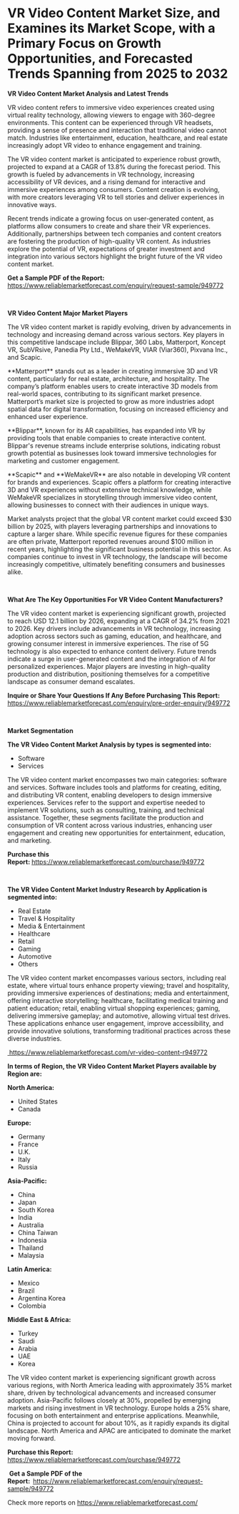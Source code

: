 <p><h1>VR Video Content Market Size, and Examines its Market Scope, with a Primary Focus on Growth Opportunities, and Forecasted Trends Spanning from 2025 to 2032</h1></p><p><strong>VR Video Content Market Analysis and Latest Trends</strong></p>
<p><p>VR video content refers to immersive video experiences created using virtual reality technology, allowing viewers to engage with 360-degree environments. This content can be experienced through VR headsets, providing a sense of presence and interaction that traditional video cannot match. Industries like entertainment, education, healthcare, and real estate increasingly adopt VR video to enhance engagement and training.</p><p>The VR video content market is anticipated to experience robust growth, projected to expand at a CAGR of 13.8% during the forecast period. This growth is fueled by advancements in VR technology, increasing accessibility of VR devices, and a rising demand for interactive and immersive experiences among consumers. Content creation is evolving, with more creators leveraging VR to tell stories and deliver experiences in innovative ways. </p><p>Recent trends indicate a growing focus on user-generated content, as platforms allow consumers to create and share their VR experiences. Additionally, partnerships between tech companies and content creators are fostering the production of high-quality VR content. As industries explore the potential of VR, expectations of greater investment and integration into various sectors highlight the bright future of the VR video content market.</p></p>
<p><strong>Get a Sample PDF of the Report:&nbsp;</strong> <a href="https://www.reliablemarketforecast.com/enquiry/request-sample/949772?utm_campaign=2780&utm_medium=2&utm_source=Github&utm_content=ia&utm_term=05032025&utm_id=vr-video-content">https://www.reliablemarketforecast.com/enquiry/request-sample/949772</a></p>
<p>&nbsp;</p>
<p><strong>VR Video Content Major Market Players</strong></p>
<p><p>The VR video content market is rapidly evolving, driven by advancements in technology and increasing demand across various sectors. Key players in this competitive landscape include Blippar, 360 Labs, Matterport, Koncept VR, SubVRsive, Panedia Pty Ltd., WeMakeVR, VIAR (Viar360), Pixvana Inc., and Scapic.</p><p>**Matterport** stands out as a leader in creating immersive 3D and VR content, particularly for real estate, architecture, and hospitality. The company’s platform enables users to create interactive 3D models from real-world spaces, contributing to its significant market presence. Matterport’s market size is projected to grow as more industries adopt spatial data for digital transformation, focusing on increased efficiency and enhanced user experience.</p><p>**Blippar**, known for its AR capabilities, has expanded into VR by providing tools that enable companies to create interactive content. Blippar's revenue streams include enterprise solutions, indicating robust growth potential as businesses look toward immersive technologies for marketing and customer engagement.</p><p>**Scapic** and **WeMakeVR** are also notable in developing VR content for brands and experiences. Scapic offers a platform for creating interactive 3D and VR experiences without extensive technical knowledge, while WeMakeVR specializes in storytelling through immersive video content, allowing businesses to connect with their audiences in unique ways.</p><p>Market analysts project that the global VR content market could exceed $30 billion by 2025, with players leveraging partnerships and innovations to capture a larger share. While specific revenue figures for these companies are often private, Matterport reported revenues around $100 million in recent years, highlighting the significant business potential in this sector. As companies continue to invest in VR technology, the landscape will become increasingly competitive, ultimately benefiting consumers and businesses alike.</p></p>
<p>&nbsp;</p>
<p><strong>What Are The Key Opportunities For VR Video Content Manufacturers?</strong></p>
<p><p>The VR video content market is experiencing significant growth, projected to reach USD 12.1 billion by 2026, expanding at a CAGR of 34.2% from 2021 to 2026. Key drivers include advancements in VR technology, increasing adoption across sectors such as gaming, education, and healthcare, and growing consumer interest in immersive experiences. The rise of 5G technology is also expected to enhance content delivery. Future trends indicate a surge in user-generated content and the integration of AI for personalized experiences. Major players are investing in high-quality production and distribution, positioning themselves for a competitive landscape as consumer demand escalates.</p></p>
<p><strong>Inquire or Share Your Questions If Any Before Purchasing This Report:</strong> <a href="https://www.reliablemarketforecast.com/enquiry/pre-order-enquiry/949772?utm_campaign=2780&utm_medium=2&utm_source=Github&utm_content=ia&utm_term=05032025&utm_id=vr-video-content">https://www.reliablemarketforecast.com/enquiry/pre-order-enquiry/949772</a></p>
<p>&nbsp;</p>
<p><strong>Market Segmentation</strong></p>
<p><strong>The VR Video Content Market Analysis by types is segmented into:</strong></p>
<p><ul><li>Software</li><li>Services</li></ul></p>
<p><p>The VR video content market encompasses two main categories: software and services. Software includes tools and platforms for creating, editing, and distributing VR content, enabling developers to design immersive experiences. Services refer to the support and expertise needed to implement VR solutions, such as consulting, training, and technical assistance. Together, these segments facilitate the production and consumption of VR content across various industries, enhancing user engagement and creating new opportunities for entertainment, education, and marketing.</p></p>
<p><strong>Purchase this Report:&nbsp;</strong><a href="https://www.reliablemarketforecast.com/purchase/949772?utm_campaign=2780&utm_medium=2&utm_source=Github&utm_content=ia&utm_term=05032025&utm_id=vr-video-content">https://www.reliablemarketforecast.com/purchase/949772</a></p>
<p>&nbsp;</p>
<p><strong>The VR Video Content Market Industry Research by Application is segmented into:</strong></p>
<p><ul><li>Real Estate</li><li>Travel & Hospitality</li><li>Media & Entertainment</li><li>Healthcare</li><li>Retail</li><li>Gaming</li><li>Automotive</li><li>Others</li></ul></p>
<p><p>The VR video content market encompasses various sectors, including real estate, where virtual tours enhance property viewing; travel and hospitality, providing immersive experiences of destinations; media and entertainment, offering interactive storytelling; healthcare, facilitating medical training and patient education; retail, enabling virtual shopping experiences; gaming, delivering immersive gameplay; and automotive, allowing virtual test drives. These applications enhance user engagement, improve accessibility, and provide innovative solutions, transforming traditional practices across these diverse industries.</p></p>
<p><a href="https://www.reliablemarketforecast.com/vr-video-content-r949772?utm_campaign=2780&utm_medium=2&utm_source=Github&utm_content=ia&utm_term=05032025&utm_id=vr-video-content">&nbsp;https://www.reliablemarketforecast.com/vr-video-content-r949772</a></p>
<p><strong>In terms of Region, the VR Video Content Market Players available by Region are:</strong></p>
<p>
    <p> <strong> North America: </strong>
        <ul>
            <li>United States</li>
            <li>Canada</li>
        </ul>
        </p> 
    <p> <strong> Europe: </strong>
        <ul>
            <li>Germany</li>
            <li>France</li>
            <li>U.K.</li>
            <li>Italy</li>
            <li>Russia</li>
        </ul>
        </p> 
    <p> <strong> Asia-Pacific: </strong>
        <ul>
            <li>China</li>
            <li>Japan</li>
            <li>South Korea</li>
            <li>India</li>
            <li>Australia</li>
            <li>China Taiwan</li>
            <li>Indonesia</li>
            <li>Thailand</li>
            <li>Malaysia</li>
        </ul>
        </p> 
    <p> <strong> Latin America: </strong>
        <ul>
            <li>Mexico</li>
            <li>Brazil</li>
            <li>Argentina Korea</li>
            <li>Colombia</li>
        </ul>
        </p> 
    <p> <strong> Middle East & Africa: </strong>
        <ul>
            <li>Turkey</li>
            <li>Saudi</li>
            <li>Arabia</li>
            <li>UAE</li>
            <li>Korea</li>
        </ul>
    </p>
    </p>
<p><p>The VR video content market is experiencing significant growth across various regions, with North America leading with approximately 35% market share, driven by technological advancements and increased consumer adoption. Asia-Pacific follows closely at 30%, propelled by emerging markets and rising investment in VR technology. Europe holds a 25% share, focusing on both entertainment and enterprise applications. Meanwhile, China is projected to account for about 10%, as it rapidly expands its digital landscape. North America and APAC are anticipated to dominate the market moving forward.</p></p>
<p><strong>Purchase this Report: </strong><a href="https://www.reliablemarketforecast.com/purchase/949772?utm_campaign=2780&utm_medium=2&utm_source=Github&utm_content=ia&utm_term=05032025&utm_id=vr-video-content">https://www.reliablemarketforecast.com/purchase/949772</a></p>
<p>&nbsp;<strong>Get a Sample PDF of the Report:&nbsp;&nbsp;</strong><a href="https://www.reliablemarketforecast.com/enquiry/request-sample/949772?utm_campaign=2780&utm_medium=2&utm_source=Github&utm_content=ia&utm_term=05032025&utm_id=vr-video-content">https://www.reliablemarketforecast.com/enquiry/request-sample/949772</a></p>
<p><strong></strong></p>
<p>Check more reports on <a href="https://www.reliablemarketforecast.com/?utm_campaign=2780&utm_medium=2&utm_source=Github&utm_content=ia&utm_term=05032025&utm_id=vr-video-content">https://www.reliablemarketforecast.com/</a></p>
